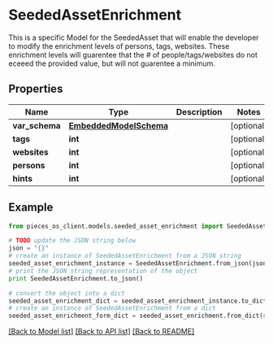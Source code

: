 # SeededAssetEnrichment

This is a specific Model for the SeededAsset that will enable the developer to modify the enrichment levels of persons, tags, websites.  These enrichment levels will guarentee that the # of people/tags/websites do not eceeed the provided value, but will not guarentee a minimum.

## Properties

Name | Type | Description | Notes
------------ | ------------- | ------------- | -------------
**var_schema** | [**EmbeddedModelSchema**](EmbeddedModelSchema.md) |  | [optional] 
**tags** | **int** |  | [optional] 
**websites** | **int** |  | [optional] 
**persons** | **int** |  | [optional] 
**hints** | **int** |  | [optional] 

## Example

```python
from pieces_os_client.models.seeded_asset_enrichment import SeededAssetEnrichment

# TODO update the JSON string below
json = "{}"
# create an instance of SeededAssetEnrichment from a JSON string
seeded_asset_enrichment_instance = SeededAssetEnrichment.from_json(json)
# print the JSON string representation of the object
print SeededAssetEnrichment.to_json()

# convert the object into a dict
seeded_asset_enrichment_dict = seeded_asset_enrichment_instance.to_dict()
# create an instance of SeededAssetEnrichment from a dict
seeded_asset_enrichment_form_dict = seeded_asset_enrichment.from_dict(seeded_asset_enrichment_dict)
```
[[Back to Model list]](../README.md#documentation-for-models) [[Back to API list]](../README.md#documentation-for-api-endpoints) [[Back to README]](../README.md)



